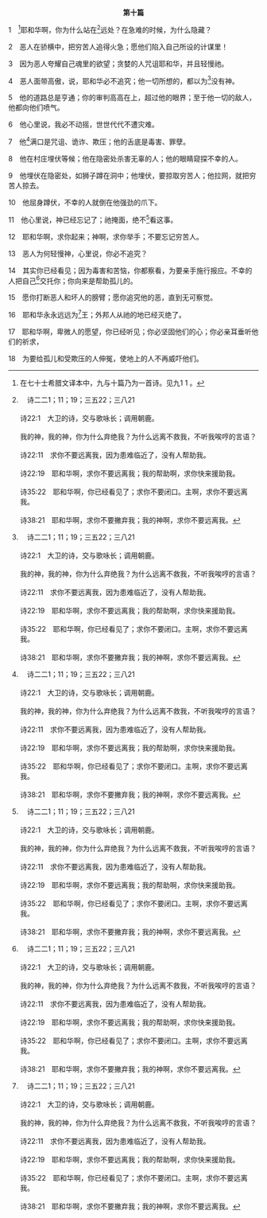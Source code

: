 <p style="text-align:center;font-weight:bold;">第十篇</p>

1　[^1]耶和华啊，你为什么站在[^a]远处？在急难的时候，为什么隐藏？

[^1]:在七十士希腊文译本中，九与十篇乃为一首诗。见九1 1 。

[^a]:　诗二二1；11；19；三五22；三八21<br><br>诗22:1　大卫的诗，交与歌咏长；调用朝鹿。<br><br>我的神，我的神，你为什么弃绝我？为什么远离不救我，不听我唉哼的言语？<br><br>诗22:11　求你不要远离我，因为患难临近了，没有人帮助我。<br><br>诗22:19　耶和华啊，求你不要远离我；我的帮助啊，求你快来援助我。<br><br>诗35:22　耶和华啊，你已经看见了；求你不要闭口。主啊，求你不要远离我。<br><br>诗38:21　耶和华啊，求你不要撇弃我；我的神啊，求你不要远离我。

2　恶人在骄横中，把穷苦人追得火急；愿他们陷入自己所设的计谋里！

3　因为恶人夸耀自己魂里的欲望；贪婪的人咒诅耶和华，并且轻慢祂。

4　恶人面带高傲，说，耶和华必不追究；他一切所想的，都以为[^a]没有神。

[^a]:　诗十四1；五三1<br><br>诗14:1　大卫的诗，交与歌咏长。<br><br>愚顽人心里说，没有神。他们都是败坏，行了可憎恶的事；没有一个人行善。<br><br>诗53:1　大卫的训诲诗，交与歌咏长；调用麻哈拉。<br><br>愚顽人心里说，没有神。他们都是败坏，行了可憎恶的事；没有一个人行善。

5　他的道路总是亨通；你的审判高高在上，超过他的眼界；至于他一切的敌人，他都向他们喷气。

6　他心里说，我必不动摇，世世代代不遭灾难。

7　他[^a]满口是咒诅、诡诈、欺压；他的舌底是毒害、罪孽。

[^a]:　罗三14<br><br>罗3:14　他们满口是咒骂苦毒；

8　他在村庄埋伏等候；他在隐密处杀害无辜的人；他的眼睛窥探不幸的人。

9　他埋伏在隐密处，如狮子蹲在洞中；他埋伏，要掠取穷苦人；他拉网，就把穷苦人掠去。

10　他屈身蹲伏，不幸的人就倒在他强劲的爪下。

11　他心里说，神已经忘记了；祂掩面，绝不[^a]看这事。

[^a]:　伯二二13；诗九四7；结八12；九9<br><br>伯22:13　你说，神知道什么？他岂能看透幽暗施行审判呢？<br><br>诗94:7　他们说，耶和华必看不见，雅各的神必不思念。<br><br>结8:12　祂对我说，人子啊，以色列家的长老，各人在雕像屋里暗中所行的，你看见了吗？因他们说，耶和华看不见我们；耶和华已经离弃这地。<br><br>结9:9　祂对我说，以色列家和犹大家的罪孽极其重大；这地满了流血的事，城里满了冤屈；因为他们说，耶和华已经离弃这地，祂看不见我们。

12　耶和华啊，求你起来；神啊，求你举手；不要忘记穷苦人。

13　恶人为何轻慢神，心里说，你必不追究？

14　其实你已经看见；因为毒害和苦恼，你都察看，为要亲手施行报应。不幸的人把自己[^a]交托你；你向来是帮助孤儿的。

[^a]:　提后一12<br><br>提后1:12　为这缘故，我也受这些苦难；然而我不以为耻，因为知道我所信的是谁，也深信祂能保守我所托付的，直到那日。

15　愿你打断恶人和坏人的膀臂；愿你追究他的恶，直到无可察觉。

16　耶和华永永远远为[^a]王；外邦人从祂的地已经灭绝了。

[^a]:　出十五18；诗二九10；耶十10；提前一17；启十一15；十五3<br><br>出15:18　耶和华必作王，直到永永远远。<br><br>诗29:10　洪水泛滥之时，耶和华坐在宝座上；耶和华坐着为王，直到永远。<br><br>耶10:10　唯耶和华是真神，是活神，是永远的王。祂一发怒，地就震动；祂一恼恨，列国都抵受不住。<br><br>提前1:17　但愿尊贵荣耀归与那永世的君王，就是那不能朽坏、不能看见、独一的神，直到永永远远。阿们。<br><br>启11:15　第七位天使吹号，天上就有大声音说，世上的国，成了我主和祂基督的国，祂要作王，直到永永远远。<br><br>启15:3　他们唱着神奴仆摩西的歌和羔羊的歌，说，主神，全能者，你的作为大哉、奇哉！万国之王，你的道路义哉、诚哉！

17　耶和华啊，卑微人的愿望，你已经听见；你必坚固他们的心；你必亲耳垂听他们的祈求，

18　为要给孤儿和受欺压的人伸冤，使地上的人不再威吓他们。
